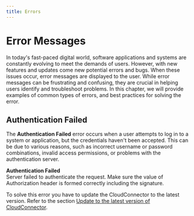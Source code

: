 ```yaml
---
title: Errors
---
```


# <a name="error-messages"></a>Error Messages

In today's fast-paced digital world, software applications and systems are constantly evolving to meet the demands of users. However, with new features and updates come new potential errors and bugs. When these issues occur, error messages are displayed to the user. While error messages can be frustrating and confusing, they are crucial in helping users identify and troubleshoot problems. In this chapter, we will provide examples of common types of errors, and best practices for solving the error.  

## <a name="authentification-failed"></a>Authentication Failed

The **Authentication Failed** error occurs when a user attempts to log in to a system or application, but the credentials haven't been accepted. This can be due to various reasons, such as incorrect username or password combinations, invalid access permissions, or problems with the authentication server.  

**Authentication Failed**  
Server failed to authenticate the request. Make sure the value of Authorization header is formed correctly including the signature.  

To solve this error you have to update the CloudConnector to the latest version. Refer to the section [Update to the latest version of CloudConnector](update-your-cloudconnector-version.md).  